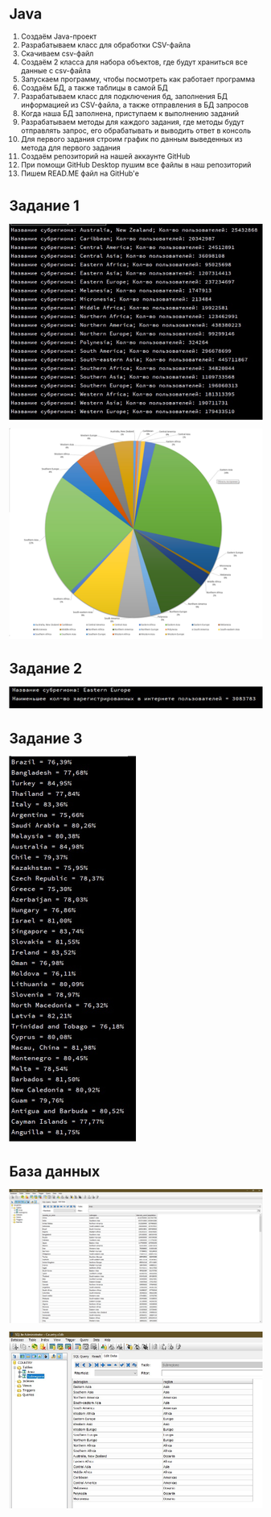 # Java
1. Создаём Java-проект
2. Разрабатываем класс для обработки CSV-файла
3. Скачиваем csv-файл
4. Создаём 2 класса для набора объектов, где будут храниться все данные с csv-файла
5. Запускаем программу, чтобы посмотреть как работает программа
6. Создаём БД, а также таблицы в самой БД
7. Разрабатываем класс для подключения бд, заполнения БД информацией из CSV-файла, а также отправления в БД запросов
8. Когда наша БД заполнена, приступаем к выполнению заданий
9. Разрабатываем методы для каждого задания, где методы будут отправлять запрос, его обрабатывать и выводить ответ в консоль
10. Для первого задания строим график по данным выведенных из метода для первого задания
11. Создаём репозиторий на нашей аккаунте GitHub
12. При помощи GitHub Desktop пушим все файлы в наш репозиторий
13. Пишем READ.ME файл на GitHub'е

<h1> Задание 1 </h1>

![alt text](Task1.jpg)

![alt text](График.jpg)

<h1> Задание 2 </h1>

![alt text](Task2.jpg)

<h1> Задание 3 </h1>

![alt text](Task3.jpg)

<h1> База данных </h1>

![alt text](Area.jpg)

![alt text](Subregions.jpg)
